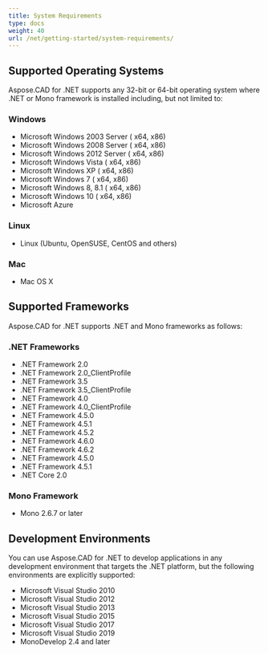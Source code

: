 ```yaml
---
title: System Requirements
type: docs
weight: 40
url: /net/getting-started/system-requirements/
---
```


## **Supported Operating Systems**

Aspose.CAD for .NET supports any 32-bit or 64-bit operating system where .NET or Mono framework is installed including, but not limited to:

### **Windows**

- Microsoft Windows 2003 Server ( x64, x86)
- Microsoft Windows 2008 Server ( x64, x86)
- Microsoft Windows 2012 Server ( x64, x86)
- Microsoft Windows Vista ( x64, x86)
- Microsoft Windows XP ( x64, x86)
- Microsoft Windows 7 ( x64, x86)
- Microsoft Windows 8, 8.1 ( x64, x86)
- Microsoft Windows 10 ( x64, x86)
- Microsoft Azure

### **Linux**

- Linux (Ubuntu, OpenSUSE, CentOS and others)

### **Mac**

- Mac OS X

## **Supported Frameworks**

Aspose.CAD for .NET supports .NET and Mono frameworks as follows:

### **.NET Frameworks**

- .NET Framework 2.0
- .NET Framework 2.0_ClientProfile
- .NET Framework 3.5
- .NET Framework 3.5_ClientProfile
- .NET Framework 4.0
- .NET Framework 4.0_ClientProfile
- .NET Framework 4.5.0
- .NET Framework 4.5.1
- .NET Framework 4.5.2
- .NET Framework 4.6.0
- .NET Framework 4.6.2
- .NET Framework 4.5.0
- .NET Framework 4.5.1
- .NET Core 2.0

### **Mono Framework**

- Mono 2.6.7 or later

## **Development Environments**

You can use Aspose.CAD for .NET to develop applications in any development environment that targets the .NET platform, but the following environments are explicitly supported:

- Microsoft Visual Studio 2010
- Microsoft Visual Studio 2012
- Microsoft Visual Studio 2013
- Microsoft Visual Studio 2015
- Microsoft Visual Studio 2017
- Microsoft Visual Studio 2019
- MonoDevelop 2.4 and later
